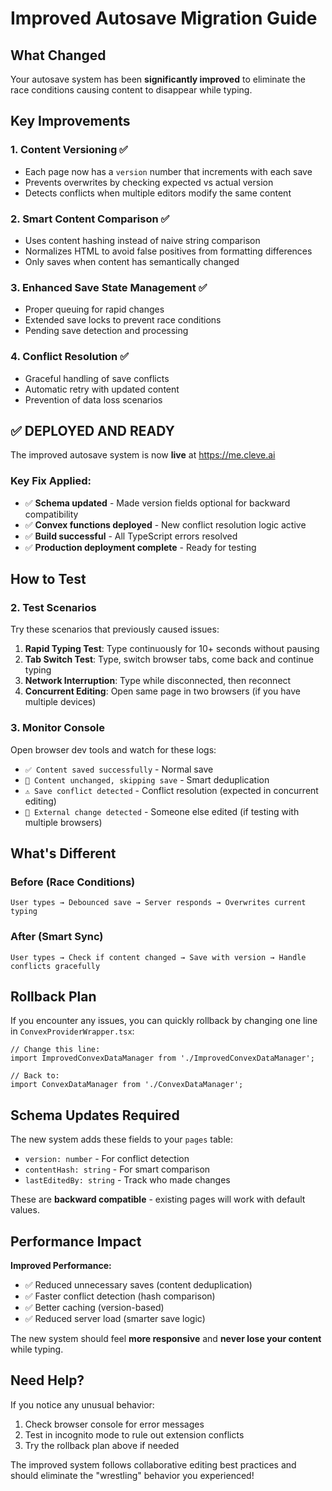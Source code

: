 # Improved Autosave Migration Guide

## What Changed

Your autosave system has been **significantly improved** to eliminate the race conditions causing content to disappear while typing.

## Key Improvements

### 1. **Content Versioning** ✅
- Each page now has a `version` number that increments with each save
- Prevents overwrites by checking expected vs actual version
- Detects conflicts when multiple editors modify the same content

### 2. **Smart Content Comparison** ✅
- Uses content hashing instead of naive string comparison
- Normalizes HTML to avoid false positives from formatting differences
- Only saves when content has semantically changed

### 3. **Enhanced Save State Management** ✅
- Proper queuing for rapid changes
- Extended save locks to prevent race conditions
- Pending save detection and processing

### 4. **Conflict Resolution** ✅
- Graceful handling of save conflicts
- Automatic retry with updated content
- Prevention of data loss scenarios

## ✅ **DEPLOYED AND READY**

The improved autosave system is now **live** at https://me.cleve.ai

### Key Fix Applied:
- ✅ **Schema updated** - Made version fields optional for backward compatibility
- ✅ **Convex functions deployed** - New conflict resolution logic active
- ✅ **Build successful** - All TypeScript errors resolved
- ✅ **Production deployment complete** - Ready for testing

## How to Test

### 2. **Test Scenarios**
Try these scenarios that previously caused issues:

1. **Rapid Typing Test**: Type continuously for 10+ seconds without pausing
2. **Tab Switch Test**: Type, switch browser tabs, come back and continue typing
3. **Network Interruption**: Type while disconnected, then reconnect
4. **Concurrent Editing**: Open same page in two browsers (if you have multiple devices)

### 3. **Monitor Console**
Open browser dev tools and watch for these logs:
- `✅ Content saved successfully` - Normal save
- `📝 Content unchanged, skipping save` - Smart deduplication
- `⚠️ Save conflict detected` - Conflict resolution (expected in concurrent editing)
- `🔄 External change detected` - Someone else edited (if testing with multiple browsers)

## What's Different

### Before (Race Conditions)
```
User types → Debounced save → Server responds → Overwrites current typing
```

### After (Smart Sync)
```
User types → Check if content changed → Save with version → Handle conflicts gracefully
```

## Rollback Plan

If you encounter any issues, you can quickly rollback by changing one line in `ConvexProviderWrapper.tsx`:

```tsx
// Change this line:
import ImprovedConvexDataManager from './ImprovedConvexDataManager';

// Back to:
import ConvexDataManager from './ConvexDataManager';
```

## Schema Updates Required

The new system adds these fields to your `pages` table:
- `version: number` - For conflict detection
- `contentHash: string` - For smart comparison
- `lastEditedBy: string` - Track who made changes

These are **backward compatible** - existing pages will work with default values.

## Performance Impact

**Improved Performance:**
- ✅ Reduced unnecessary saves (content deduplication)
- ✅ Faster conflict detection (hash comparison)
- ✅ Better caching (version-based)
- ✅ Reduced server load (smarter save logic)

The new system should feel **more responsive** and **never lose your content** while typing.

## Need Help?

If you notice any unusual behavior:

1. Check browser console for error messages
2. Test in incognito mode to rule out extension conflicts
3. Try the rollback plan above if needed

The improved system follows collaborative editing best practices and should eliminate the "wrestling" behavior you experienced!
